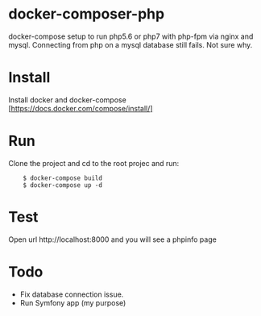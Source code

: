 # docker-composer-php

docker-compose setup to run php5.6 or php7 with php-fpm via nginx and mysql. Connecting from php on a mysql database still fails. Not sure why.

# Install

Install docker and docker-compose [https://docs.docker.com/compose/install/]

# Run

Clone the project and cd to the root projec and run:

		$ docker-compose build
		$ docker-compose up -d

# Test

Open url http://localhost:8000 and you will see a phpinfo page

# Todo

- Fix database connection issue.
- Run Symfony app (my purpose)

